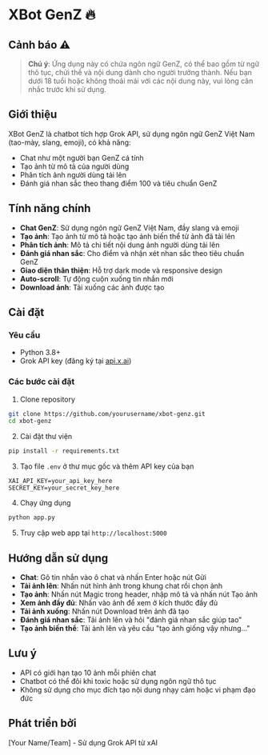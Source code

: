 # XBot GenZ 🔥

## Cảnh báo ⚠️
> **Chú ý**: Ứng dụng này có chứa ngôn ngữ GenZ, có thể bao gồm từ ngữ thô tục, chửi thề và nội dung dành cho người trưởng thành. Nếu bạn dưới 18 tuổi hoặc không thoải mái với các nội dung này, vui lòng cân nhắc trước khi sử dụng.

## Giới thiệu
XBot GenZ là chatbot tích hợp Grok API, sử dụng ngôn ngữ GenZ Việt Nam (tao-mày, slang, emoji), có khả năng:
- Chat như một người bạn GenZ cá tính
- Tạo ảnh từ mô tả của người dùng
- Phân tích ảnh người dùng tải lên
- Đánh giá nhan sắc theo thang điểm 100 và tiêu chuẩn GenZ

## Tính năng chính
- **Chat GenZ**: Sử dụng ngôn ngữ GenZ Việt Nam, đầy slang và emoji
- **Tạo ảnh**: Tạo ảnh từ mô tả hoặc tạo ảnh biến thể từ ảnh đã tải lên
- **Phân tích ảnh**: Mô tả chi tiết nội dung ảnh người dùng tải lên
- **Đánh giá nhan sắc**: Cho điểm và nhận xét nhan sắc theo tiêu chuẩn GenZ
- **Giao diện thân thiện**: Hỗ trợ dark mode và responsive design
- **Auto-scroll**: Tự động cuộn xuống tin nhắn mới
- **Download ảnh**: Tải xuống các ảnh được tạo

## Cài đặt

### Yêu cầu
- Python 3.8+
- Grok API key (đăng ký tại [api.x.ai](https://api.x.ai))

### Các bước cài đặt
1. Clone repository
```bash
git clone https://github.com/yourusername/xbot-genz.git
cd xbot-genz
```

2. Cài đặt thư viện
```bash
pip install -r requirements.txt
```

3. Tạo file `.env` ở thư mục gốc và thêm API key của bạn
```
XAI_API_KEY=your_api_key_here
SECRET_KEY=your_secret_key_here
```

4. Chạy ứng dụng
```bash
python app.py
```

5. Truy cập web app tại `http://localhost:5000`

## Hướng dẫn sử dụng
- **Chat**: Gõ tin nhắn vào ô chat và nhấn Enter hoặc nút Gửi
- **Tải ảnh lên**: Nhấn nút hình ảnh trong khung chat rồi chọn ảnh
- **Tạo ảnh**: Nhấn nút Magic trong header, nhập mô tả và nhấn nút Tạo ảnh
- **Xem ảnh đầy đủ**: Nhấn vào ảnh để xem ở kích thước đầy đủ
- **Tải ảnh xuống**: Nhấn nút Download trên ảnh đã tạo
- **Đánh giá nhan sắc**: Tải ảnh lên và hỏi "đánh giá nhan sắc giúp tao"
- **Tạo ảnh biến thể**: Tải ảnh lên và yêu cầu "tạo ảnh giống vậy nhưng..."

## Lưu ý
- API có giới hạn tạo 10 ảnh mỗi phiên chat
- Chatbot có thể đôi khi toxic hoặc sử dụng ngôn ngữ thô tục
- Không sử dụng cho mục đích tạo nội dung nhạy cảm hoặc vi phạm đạo đức

## Phát triển bởi
[Your Name/Team] - Sử dụng Grok API từ xAI
